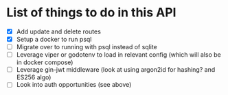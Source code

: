 # List of things to do in this API

- [x] Add update and delete routes
- [x] Setup a docker to run psql
- [ ] Migrate over to running with psql instead of sqlite
- [ ] Leverage viper or godotenv to load in relevant config (which will also be in docker compose)
- [ ] Leverage gin-jwt middleware (look at using argon2id for hashing? and ES256 algo)
- [ ] Look into auth opportunities (see above)
